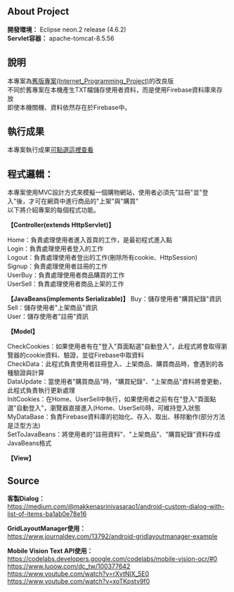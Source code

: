 About Project
---
**開發環境：** Eclipse neon.2 release (4.6.2) \
**Servlet容器：** apache-tomcat-8.5.56

說明
---
本專案為[舊版專案(Internet_Programming_Project)](https://github.com/kikihayashi/Internet_Programming_Project)的改良版 \
不同於舊專案在本機產生TXT檔儲存使用者資料，而是使用Firebase資料庫來存放 \
即使本機關機、資料依然存在於Firebase中。

執行成果
---
本專案執行成果[可點選這裡查看](https://drive.google.com/file/d/1fH4EER6vM-MO9XTmcc3zmswce-USgTre/view?usp=sharing)

程式邏輯：
---
本專案使用MVC設計方式來模擬一個購物網站，使用者必須先"註冊"並"登入"後，才可在網頁中進行商品的"上架"與"購買" \
以下將介紹專案的每個程式功能。

**【Controller(extends HttpServlet)】**

Home：負責處理使用者進入首頁的工作，是最初程式進入點 \
Login：負責處理使用者登入的工作 \
Logout：負責處理使用者登出的工作(刪除所有cookie、HttpSession) \
Signup：負責處理使用者註冊的工作 \
UserBuy：負責處理使用者商品購買的工作 \
UserSell：負責處理使用者商品上架的工作

**【JavaBeans(implements Serializable)】**
Buy：儲存使用者"購買紀錄"資訊 \
Sell：儲存使用者"上架商品"資訊 \
User：儲存使用者"註冊"資訊

**【Model】**

CheckCookies：如果使用者有在"登入"頁面點選"自動登入"，此程式將會取得瀏覽器的cookie資料、驗證，並從Firebase中取資料 \
CheckData：此程式負責使用者註冊登入、上架商品、購買商品時，會遇到的各種驗證與計算 \
DataUpdate：當使用者"購買商品"時，"購買紀錄"、"上架商品"資料將會更動，此程式負責執行更新處理 \
InitCookies：在Home、UserSell中執行，如果使用者之前有在"登入"頁面點選"自動登入"，瀏覽器直接進入(Home、UserSell)時，可維持登入狀態 \
MyDataBase：負責Firebase資料庫的初始化、存入、取出、移除動作(部分方法是泛型方法) \
SetToJavaBeans：將使用者的"註冊資料"、"上架商品"、"購買紀錄"資料存成JavaBeans格式

**【View】**


Source
---
**客製Dialog：**\
https://medium.com/@makkenasrinivasarao1/android-custom-dialog-with-list-of-items-ba1ab0e78e16

**GridLayoutManager使用：**\
https://www.journaldev.com/13792/android-gridlayoutmanager-example

**Mobile Vision Text API使用：**\
https://codelabs.developers.google.com/codelabs/mobile-vision-ocr/#0 \
https://www.luoow.com/dc_tw/100377642 \
https://www.youtube.com/watch?v=rXvtNlX_5E0 \
https://www.youtube.com/watch?v=xoTKpstv9f0
